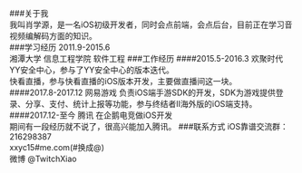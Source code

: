 
###关于我  
我叫肖学源，是一名iOS初级开发者，同时会点前端，会点后台，目前正在学习音视频编解码方面的知识。  
###学习经历
2011.9-2015.6  
湘潭大学 信息工程学院 软件工程
###工作经历
####2015.5-2016.3 欢聚时代
YY安全中心，参与了YY安全中心的版本迭代。  
快看直播，参与快看直播的iOS版本开发，主要做直播间这一块。  
####2017.8-2017.12 网易游戏
负责iOS端手游SDK的开发，SDK为游戏提供登录、分享、支付、统计上报等功能，参与终结者II海外版的iOS端支持。
####2017.12-至今 腾讯
在企鹅电竞做iOS开发  
期间有一段经历就不说了，很高兴能加入腾讯。
###联系方式
iOS靠谱交流群：216298387  
xxyc15#me.com(#换成@)  
微博 @TwitchXiao